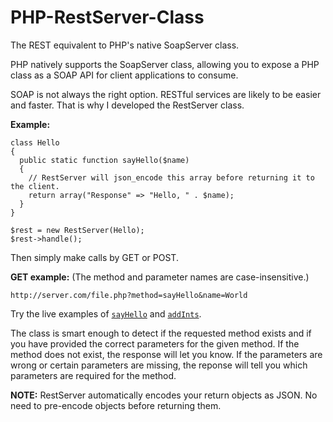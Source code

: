 PHP-RestServer-Class
====================

The REST equivalent to PHP's native SoapServer class.

PHP natively supports the SoapServer class, allowing you to expose a PHP class as a SOAP API 
for client applications to consume.

SOAP is not always the right option. RESTful services are likely to be easier and faster. That is why I developed
the RestServer class.


<b>Example:</b>

    class Hello
    {
      public static function sayHello($name)
      {
        // RestServer will json_encode this array before returning it to the client.
        return array("Response" => "Hello, " . $name);
      }
    }

    $rest = new RestServer(Hello);
    $rest->handle();


Then simply make calls by GET or POST.

<b>GET example:</b>
(The method and parameter names are case-insensitive.)

    http://server.com/file.php?method=sayHello&name=World
    
Try the live examples of <a href='http://jakesankey.com/projects/php/RestServer/example.php?method=sayHello&name=World' target='_blank'>`sayHello`</a> and <a href='http://jakesankey.com/projects/php/RestServer/example.php?method=addInts&n1=15&n2=10' target='_blank'>`addInts`</a>.

The class is smart enough to detect if the requested method exists and if you have provided 
the correct parameters for the given method. If the method does not exist, the response will let you know.
If the parameters are wrong or certain parameters are missing, the reponse will tell you which parameters are
required for the method.

<b>NOTE:</b>
RestServer automatically encodes your return objects as JSON. No need to pre-encode objects before returning them.
